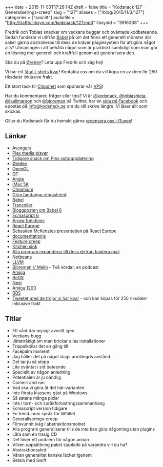 +++
date = 2015-11-03T17:26:14Z
draft = false
title = "Kodsnack 127 - Generaliserings-creep"
slug = "127"
aliases = ["/blog/2015/11/3/127"]
categories = ["avsnitt"]
audiofile = "http://traffic.libsyn.com/kodsnack/127.mp3"
libsynid = "3916338"
+++

Fredrik och Tobias snackar om veckans buggar och oväntade kodbeteende. Sedan funderar vi utifrån [Babel](http://babeljs.io/) på om det finns ett generellt mönster där saker gärna abstraheras till dess de kräver pluginsystem för att göra något alls? Utmaningen i att behålla något som är praktiskt samtidigt som man gör en lösning mer generell och kraftfull genom att generalisera den.

Ska du på [Øredev](http://oredev.org/)? Leta upp Fredrik och säg hej!

Vi har ett [fåtal t-shirts kvar](https://twitter.com/KodSnack/status/655034691930726400)! Kontakta oss om du vill köpa en av dem för 250 riksdaler inklusive frakt.

Ett stort tack till [Cloudnet](http://www.cloudnet.se) som sponsrar vår [VPS](http://en.wikipedia.org/wiki/Virtual_private_server)!

Har du kommentarer, frågor eller tips? Vi är [@kodsnack](https://www.twitter.com/kodsnack), [@tobiashieta](https://www.twitter.com/tobiashieta), [@isallmaroon](https://www.twitter.com/isallmaroon) och [@bjoreman](https://www.twitter.com/bjoreman) på Twitter, har en [sida på Facebook](https://www.facebook.com/kodsnack) och epostas på [info@kodsnack.se](mailto:info@kodsnack.se) om du vill skriva längre. Vi läser allt som skickas.

Gillar du Kodsnack får du hemskt gärna [recensera oss i iTunes](http://itunes.apple.com/se/podcast/kodsnack/id561631498?l=en)!

## Länkar ##
* [Avengers](https://en.wikipedia.org/wiki/The_Avengers_%282012_film%29)
* [Plex media player](https://blog.plex.tv/2015/10/20/introducing-the-plex-media-player/)
* [Tidigare snack om Plex autouppdatering](http://kodsnack.se/65/)
* [Øredev](http://oredev.org/)
* [OpenGL](https://en.wikipedia.org/wiki/OpenGL)
* [QT](http://www.qt.io/developers/)
* [Angle](https://en.wikipedia.org/wiki/ANGLE_%28software%29)
* [iMac 5K](https://en.wikipedia.org/wiki/IMac_%28Intel-based%29#iMac_with_Retina_display)
* [Chromium](https://www.chromium.org/)
* [Grim fandango remastered](http://www.grimremastered.com/)
* [Babel](http://babeljs.io/)
* [Transpiler](https://en.wikipedia.org/wiki/Source-to-source_compiler)
* [Bloggposten om Babel 6](http://babeljs.io/blog/2015/10/29/6.0.0/)
* [Ecmascript 6](https://en.wikipedia.org/wiki/ECMAScript#Harmony.2C_6th_Edition)
* [Arrow functions](https://developer.mozilla.org/en-US/docs/Web/JavaScript/Reference/Functions/Arrow_functions)
* [React Europe](https://www.react-europe.org/2015/2015.html)
* [Sebastian McKenzies presentation på React Europe](https://www.youtube.com/watch?v=OFuDvqZmUrE)
* [documentationjs](http://documentation.js.org/)
* [Feature creep](https://www.google.com/search?client=safari&rls=en&q=feature+creep&ie=UTF-8&oe=UTF-8)
* [Kitchen sink](https://en.wiktionary.org/wiki/everything_but_the_kitchen_sink#English)
* [Alla program expanderar till dess de kan hantera mail](https://en.wikipedia.org/wiki/Jamie_Zawinski#Zawinski.27s_law_of_software_envelopment)
* [Netbeans](https://netbeans.org/)
* [LLVM](https://en.wikipedia.org/wiki/LLVM)
* [Björeman // Melin](http://www.bjoremanmelin.se/) - Två nördar, en podcast
* [Amiga](https://en.wikipedia.org/wiki/Amiga)
* [BeOS](https://en.wikipedia.org/wiki/BeOS)
* [Next](https://en.wikipedia.org/wiki/NeXT)
* [Amiga 1200](https://en.wikipedia.org/wiki/Amiga_1200)
* [BBS](https://en.wikipedia.org/wiki/Bulletin_board_system)
* [Tweetet med de tröjor vi har kvar](https://twitter.com/KodSnack/status/655034691930726400) - och kan köpas för 250 riksdaler inklusive frakt

## Titlar ##
* Ett sånt där mysigt avsnitt igen
* Veckans bugg
* Jättetråkigt om man brickar allas installationer
* Trippelkollar det en gång till
* Facepalm moment
* Jag håller det på något slags armlängds avstånd
* Det tar ju så stopp
* Lite oväntat i sitt beteende
* Speciellt av någon anledning
* Potentialen är ju oändlig
* Commit and run
* Vad ska vi göra åt det här-varianten
* Inte första klassens gäst på Windows
* Så satans många pixlar
* Inte i torn- och språkförbistringssammanhang
* Ecmascript version tidigare
* En trend inom språk för tillfället
* Generaliserings-creep
* Försvunnit iväg i abstraktionsmolnet
* Alla program generaliserar tills de inte kan göra någonting utan plugins
* Låta som en trasig CD
* Det löser ett problem för någon annan
* Vilken uppsättning paket staplade på varandra vill du ha?
* Abstraktionsslott
* Våran generalitet kanske läcker igenom
* Betala med Swift